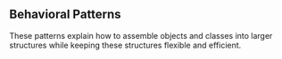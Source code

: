 ## Behavioral Patterns

These patterns explain how to assemble objects and classes into larger structures while keeping these structures flexible and efficient.